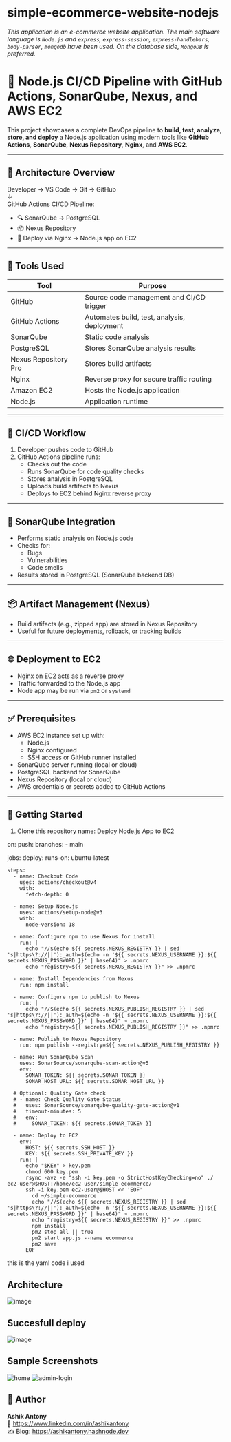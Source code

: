# simple-ecommerce-website-nodejs
*This application is an e-commerce website application. The main software language is `Node.js` and `express`, `express-session`, `express-handlebars`, `body-parser`, `mongodb` have been used. On the database side, `MongoDB` is preferred.*
# 🚀 Node.js CI/CD Pipeline with GitHub Actions, SonarQube, Nexus, and AWS EC2

This project showcases a complete DevOps pipeline to **build, test, analyze, store, and deploy** a Node.js application using modern tools like **GitHub Actions**, **SonarQube**, **Nexus Repository**, **Nginx**, and **AWS EC2**.

---

## 📌 Architecture Overview

Developer → VS Code → Git → GitHub  
        ↓  
GitHub Actions CI/CD Pipeline:  
  - 🔍 SonarQube → PostgreSQL  
  - 📦 Nexus Repository  
  - 🚀 Deploy via Nginx → Node.js app on EC2

---

## 🔧 Tools Used

| Tool                 | Purpose                                      |
|----------------------|----------------------------------------------|
| GitHub               | Source code management and CI/CD trigger     |
| GitHub Actions       | Automates build, test, analysis, deployment  |
| SonarQube            | Static code analysis                         |
| PostgreSQL           | Stores SonarQube analysis results            |
| Nexus Repository Pro | Stores build artifacts                       |
| Nginx                | Reverse proxy for secure traffic routing     |
| Amazon EC2           | Hosts the Node.js application                |
| Node.js              | Application runtime                          |

---

## 🔁 CI/CD Workflow

1. Developer pushes code to GitHub
2. GitHub Actions pipeline runs:
   - Checks out the code
   - Runs SonarQube for code quality checks
   - Stores analysis in PostgreSQL
   - Uploads build artifacts to Nexus
   - Deploys to EC2 behind Nginx reverse proxy

---

## 🧪 SonarQube Integration

- Performs static analysis on Node.js code
- Checks for:
  - Bugs
  - Vulnerabilities
  - Code smells
- Results stored in PostgreSQL (SonarQube backend DB)

---

## 📦 Artifact Management (Nexus)

- Build artifacts (e.g., zipped app) are stored in Nexus Repository
- Useful for future deployments, rollback, or tracking builds

---

## 🌐 Deployment to EC2

- Nginx on EC2 acts as a reverse proxy
- Traffic forwarded to the Node.js app
- Node app may be run via `pm2` or `systemd`

---

## ✅ Prerequisites

- AWS EC2 instance set up with:
  - Node.js
  - Nginx configured
  - SSH access or GitHub runner installed
- SonarQube server running (local or cloud)
- PostgreSQL backend for SonarQube
- Nexus Repository (local or cloud)
- AWS credentials or secrets added to GitHub Actions

---

## 🚀 Getting Started

1. Clone this repository
name: Deploy Node.js App to EC2

on:
  push:
    branches:
      - main

jobs:
  deploy:
    runs-on: ubuntu-latest

    steps:
      - name: Checkout Code
        uses: actions/checkout@v4
        with:
          fetch-depth: 0

      - name: Setup Node.js
        uses: actions/setup-node@v3
        with:
          node-version: 18

      - name: Configure npm to use Nexus for install
        run: |
          echo "//$(echo ${{ secrets.NEXUS_REGISTRY }} | sed 's|https\?://||'):_auth=$(echo -n '${{ secrets.NEXUS_USERNAME }}:${{ secrets.NEXUS_PASSWORD }}' | base64)" > .npmrc
          echo "registry=${{ secrets.NEXUS_REGISTRY }}" >> .npmrc

      - name: Install Dependencies from Nexus
        run: npm install

      - name: Configure npm to publish to Nexus
        run: |
          echo "//$(echo ${{ secrets.NEXUS_PUBLISH_REGISTRY }} | sed 's|https\?://||'):_auth=$(echo -n '${{ secrets.NEXUS_USERNAME }}:${{ secrets.NEXUS_PASSWORD }}' | base64)" > .npmrc
          echo "registry=${{ secrets.NEXUS_PUBLISH_REGISTRY }}" >> .npmrc

      - name: Publish to Nexus Repository
        run: npm publish --registry=${{ secrets.NEXUS_PUBLISH_REGISTRY }}

      - name: Run SonarQube Scan
        uses: SonarSource/sonarqube-scan-action@v5
        env:
          SONAR_TOKEN: ${{ secrets.SONAR_TOKEN }}
          SONAR_HOST_URL: ${{ secrets.SONAR_HOST_URL }}

      # Optional: Quality Gate check
      # - name: Check Quality Gate Status
      #   uses: SonarSource/sonarqube-quality-gate-action@v1
      #   timeout-minutes: 5
      #   env:
      #     SONAR_TOKEN: ${{ secrets.SONAR_TOKEN }}

      - name: Deploy to EC2
        env:
          HOST: ${{ secrets.SSH_HOST }}
          KEY: ${{ secrets.SSH_PRIVATE_KEY }}
        run: |
          echo "$KEY" > key.pem
          chmod 600 key.pem
          rsync -avz -e "ssh -i key.pem -o StrictHostKeyChecking=no" ./ ec2-user@$HOST:/home/ec2-user/simple-ecommerce/
          ssh -i key.pem ec2-user@$HOST << 'EOF'
            cd ~/simple-ecommerce
            echo "//$(echo ${{ secrets.NEXUS_REGISTRY }} | sed 's|https\?://||'):_auth=$(echo -n '${{ secrets.NEXUS_USERNAME }}:${{ secrets.NEXUS_PASSWORD }}' | base64)" > .npmrc
            echo "registry=${{ secrets.NEXUS_REGISTRY }}" >> .npmrc
            npm install
            pm2 stop all || true
            pm2 start app.js --name ecommerce
            pm2 save
          EOF
this is the yaml code i used           
## Architecture
![image](https://github.com/user-attachments/assets/7cbf4eca-5539-4005-a671-80fdb7fceef8)
## Succesfull deploy
![image](https://github.com/user-attachments/assets/05795a16-e499-441e-86e5-e168cd3d1314)


## Sample Screenshots
![home](https://github.com/eroldmrclk/simple-ecommerce-website-nodejs/blob/master/images/home.png)
![admin-login](https://github.com/eroldmrclk/simple-ecommerce-website-nodejs/blob/master/images/admin-login.png)
## 📣 Author

**Ashik Antony**  
🔗 https://www.linkedin.com/in/ashikantony  
✍️ Blog: https://ashikantony.hashnode.dev

